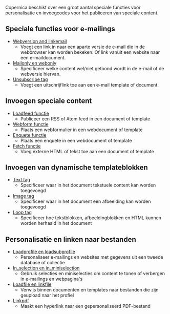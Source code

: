 Copernica beschikt over een groot aantal speciale functies voor
personalisatie en invoegcodes voor het publiceren van speciale content.

Speciale functies voor e-mailings
---------------------------------

-   [Webversion and linkemail](./link-to-the-webversion-of-your-email.md)
    - Voegt een link in naar een aparte versie de e-mail die in de
    webbrowser kan worden bekeken. Of link vanuit een website naar een
    e-maildocument.
-   [Mailonly en webonly](./the-webonly-and-mailonly-functions.md)
    - Specificeer welke content wel/niet getoond wordt in de e-mail of
    de webversie hiervan.
-   [Unsubscribe tag](./the-unsubscribe-function.md)
    - Voegt een uitschrijflink toe aan een e-mail template of document.

Invoegen speciale content
-------------------------

-   [Loadfeed functie](./the-loadfeed-function.md)
    - Publiceer een RSS of Atom feed in een document of template
-   [Webform functie](./publish-your-web-form.md)
    - Plaats een webformulier in een webdocument of template
-   [Enquete functie](./publish-a-survey.md)
    - Plaats een enquete in een webdocument of template
-   [Fetch functie](./the-fetch-function.md)
    - Voeg externe HTML of tekst toe aan een document of template

Invoegen van dynamische templateblokken
---------------------------------------

-   [Text tag](./the-text-function-for-adding-textual-content-to-your-document.md)
    - Specificeer waar in het document tekstuele content kan worden
    toegevoegd
-   [Image tag](./the-image-function-for-adding-images-to-your-document.md)
    - Specificeer waar in het document een afbeelding kan worden
    toegevoegd
-   [Loop tag](./the-loop-function-to-iterate-content-in-your-email.md)
    - Specificeer hoe tekstblokken, afbeeldingblokken en HTML kunnen
    worden herhaald in het document

Personalisatie en linken naar bestanden
---------------------------------------

-   [Loadprofile en
    loadsubprofile](./loadprofile-and-loadsubprofile.md)
    - Personaliseer e-mailings en websites met gegevens uit een tweede
    database of collectie
-   [In\_selection en
    in\_miniselection](./in-selection-and-in-miniselection.md)
    - Gebruik selecties en miniselecties om content te tonen of
    verbergen in e-mailings en webpagina's
-   [Loadfile en
    linkfile](./the-loadfile-and-linkfile-functions.md)
    - Verwijs binnen documenten en templates naar bestanden die zijn
    geupload naar het profiel
-   [Linkpdf](./the-linkpdf-function.md)
    - Maakt een hyperlink naar een gepersonaliseerd PDF-bestand

